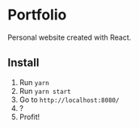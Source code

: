 # Portfolio

Personal website created with React.

## Install
1. Run `yarn`
2. Run `yarn start`
3. Go to `http://localhost:8080/`
4. ?
5. Profit!
